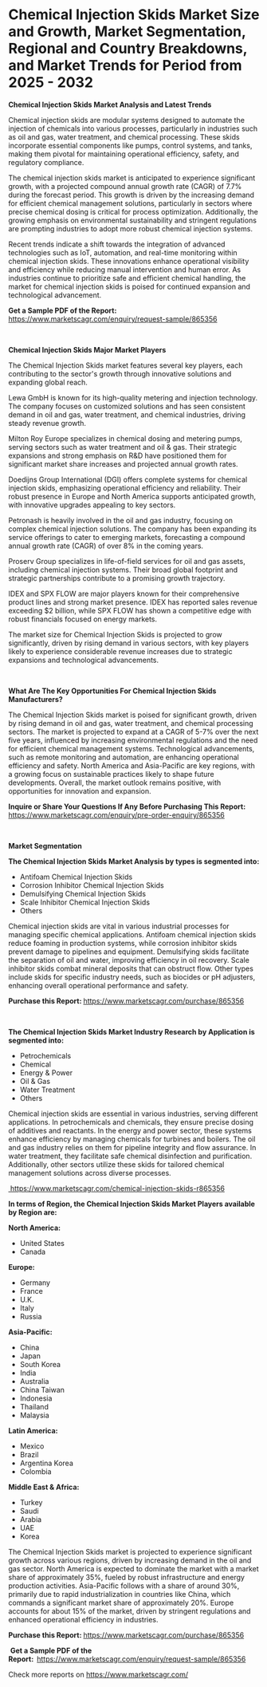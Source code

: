 <p><h1>Chemical Injection Skids Market Size and Growth, Market Segmentation, Regional and Country Breakdowns, and Market Trends for Period from 2025 -  2032</h1></p><p><strong>Chemical Injection Skids Market Analysis and Latest Trends</strong></p>
<p><p>Chemical injection skids are modular systems designed to automate the injection of chemicals into various processes, particularly in industries such as oil and gas, water treatment, and chemical processing. These skids incorporate essential components like pumps, control systems, and tanks, making them pivotal for maintaining operational efficiency, safety, and regulatory compliance.</p><p>The chemical injection skids market is anticipated to experience significant growth, with a projected compound annual growth rate (CAGR) of 7.7% during the forecast period. This growth is driven by the increasing demand for efficient chemical management solutions, particularly in sectors where precise chemical dosing is critical for process optimization. Additionally, the growing emphasis on environmental sustainability and stringent regulations are prompting industries to adopt more robust chemical injection systems.</p><p>Recent trends indicate a shift towards the integration of advanced technologies such as IoT, automation, and real-time monitoring within chemical injection skids. These innovations enhance operational visibility and efficiency while reducing manual intervention and human error. As industries continue to prioritize safe and efficient chemical handling, the market for chemical injection skids is poised for continued expansion and technological advancement.</p></p>
<p><strong>Get a Sample PDF of the Report:&nbsp;</strong> <a href="https://www.marketscagr.com/enquiry/request-sample/865356?utm_campaign=3189&utm_medium=2&utm_source=Github&utm_content=ia&utm_term=10042025&utm_id=chemical-injection-skids">https://www.marketscagr.com/enquiry/request-sample/865356</a></p>
<p>&nbsp;</p>
<p><strong>Chemical Injection Skids Major Market Players</strong></p>
<p><p>The Chemical Injection Skids market features several key players, each contributing to the sector's growth through innovative solutions and expanding global reach. </p><p>Lewa GmbH is known for its high-quality metering and injection technology. The company focuses on customized solutions and has seen consistent demand in oil and gas, water treatment, and chemical industries, driving steady revenue growth.</p><p>Milton Roy Europe specializes in chemical dosing and metering pumps, serving sectors such as water treatment and oil & gas. Their strategic expansions and strong emphasis on R&D have positioned them for significant market share increases and projected annual growth rates.</p><p>Doedijns Group International (DGI) offers complete systems for chemical injection skids, emphasizing operational efficiency and reliability. Their robust presence in Europe and North America supports anticipated growth, with innovative upgrades appealing to key sectors.</p><p>Petronash is heavily involved in the oil and gas industry, focusing on complex chemical injection solutions. The company has been expanding its service offerings to cater to emerging markets, forecasting a compound annual growth rate (CAGR) of over 8% in the coming years.</p><p>Proserv Group specializes in life-of-field services for oil and gas assets, including chemical injection systems. Their broad global footprint and strategic partnerships contribute to a promising growth trajectory.</p><p>IDEX and SPX FLOW are major players known for their comprehensive product lines and strong market presence. IDEX has reported sales revenue exceeding $2 billion, while SPX FLOW has shown a competitive edge with robust financials focused on energy markets.</p><p>The market size for Chemical Injection Skids is projected to grow significantly, driven by rising demand in various sectors, with key players likely to experience considerable revenue increases due to strategic expansions and technological advancements.</p></p>
<p>&nbsp;</p>
<p><strong>What Are The Key Opportunities For Chemical Injection Skids Manufacturers?</strong></p>
<p><p>The Chemical Injection Skids market is poised for significant growth, driven by rising demand in oil and gas, water treatment, and chemical processing sectors. The market is projected to expand at a CAGR of 5-7% over the next five years, influenced by increasing environmental regulations and the need for efficient chemical management systems. Technological advancements, such as remote monitoring and automation, are enhancing operational efficiency and safety. North America and Asia-Pacific are key regions, with a growing focus on sustainable practices likely to shape future developments. Overall, the market outlook remains positive, with opportunities for innovation and expansion.</p></p>
<p><strong>Inquire or Share Your Questions If Any Before Purchasing This Report:</strong> <a href="https://www.marketscagr.com/enquiry/pre-order-enquiry/865356?utm_campaign=3189&utm_medium=2&utm_source=Github&utm_content=ia&utm_term=10042025&utm_id=chemical-injection-skids">https://www.marketscagr.com/enquiry/pre-order-enquiry/865356</a></p>
<p>&nbsp;</p>
<p><strong>Market Segmentation</strong></p>
<p><strong>The Chemical Injection Skids Market Analysis by types is segmented into:</strong></p>
<p><ul><li>Antifoam Chemical Injection Skids</li><li>Corrosion Inhibitor Chemical Injection Skids</li><li>Demulsifying Chemical Injection Skids</li><li>Scale Inhibitor Chemical Injection Skids</li><li>Others</li></ul></p>
<p><p>Chemical injection skids are vital in various industrial processes for managing specific chemical applications. Antifoam chemical injection skids reduce foaming in production systems, while corrosion inhibitor skids prevent damage to pipelines and equipment. Demulsifying skids facilitate the separation of oil and water, improving efficiency in oil recovery. Scale inhibitor skids combat mineral deposits that can obstruct flow. Other types include skids for specific industry needs, such as biocides or pH adjusters, enhancing overall operational performance and safety.</p></p>
<p><strong>Purchase this Report:&nbsp;</strong><a href="https://www.marketscagr.com/purchase/865356?utm_campaign=3189&utm_medium=2&utm_source=Github&utm_content=ia&utm_term=10042025&utm_id=chemical-injection-skids">https://www.marketscagr.com/purchase/865356</a></p>
<p>&nbsp;</p>
<p><strong>The Chemical Injection Skids Market Industry Research by Application is segmented into:</strong></p>
<p><ul><li>Petrochemicals</li><li>Chemical</li><li>Energy & Power</li><li>Oil & Gas</li><li>Water Treatment</li><li>Others</li></ul></p>
<p><p>Chemical injection skids are essential in various industries, serving different applications. In petrochemicals and chemicals, they ensure precise dosing of additives and reactants. In the energy and power sector, these systems enhance efficiency by managing chemicals for turbines and boilers. The oil and gas industry relies on them for pipeline integrity and flow assurance. In water treatment, they facilitate safe chemical disinfection and purification. Additionally, other sectors utilize these skids for tailored chemical management solutions across diverse processes.</p></p>
<p><a href="https://www.marketscagr.com/chemical-injection-skids-r865356?utm_campaign=3189&utm_medium=2&utm_source=Github&utm_content=ia&utm_term=10042025&utm_id=chemical-injection-skids">&nbsp;https://www.marketscagr.com/chemical-injection-skids-r865356</a></p>
<p><strong>In terms of Region, the Chemical Injection Skids Market Players available by Region are:</strong></p>
<p>
    <p> <strong> North America: </strong>
        <ul>
            <li>United States</li>
            <li>Canada</li>
        </ul>
        </p> 
    <p> <strong> Europe: </strong>
        <ul>
            <li>Germany</li>
            <li>France</li>
            <li>U.K.</li>
            <li>Italy</li>
            <li>Russia</li>
        </ul>
        </p> 
    <p> <strong> Asia-Pacific: </strong>
        <ul>
            <li>China</li>
            <li>Japan</li>
            <li>South Korea</li>
            <li>India</li>
            <li>Australia</li>
            <li>China Taiwan</li>
            <li>Indonesia</li>
            <li>Thailand</li>
            <li>Malaysia</li>
        </ul>
        </p> 
    <p> <strong> Latin America: </strong>
        <ul>
            <li>Mexico</li>
            <li>Brazil</li>
            <li>Argentina Korea</li>
            <li>Colombia</li>
        </ul>
        </p> 
    <p> <strong> Middle East & Africa: </strong>
        <ul>
            <li>Turkey</li>
            <li>Saudi</li>
            <li>Arabia</li>
            <li>UAE</li>
            <li>Korea</li>
        </ul>
    </p>
    </p>
<p><p>The Chemical Injection Skids market is projected to experience significant growth across various regions, driven by increasing demand in the oil and gas sector. North America is expected to dominate the market with a market share of approximately 35%, fueled by robust infrastructure and energy production activities. Asia-Pacific follows with a share of around 30%, primarily due to rapid industrialization in countries like China, which commands a significant market share of approximately 20%. Europe accounts for about 15% of the market, driven by stringent regulations and enhanced operational efficiency in industries.</p></p>
<p><strong>Purchase this Report: </strong><a href="https://www.marketscagr.com/purchase/865356?utm_campaign=3189&utm_medium=2&utm_source=Github&utm_content=ia&utm_term=10042025&utm_id=chemical-injection-skids">https://www.marketscagr.com/purchase/865356</a></p>
<p>&nbsp;<strong>Get a Sample PDF of the Report:&nbsp;&nbsp;</strong><a href="https://www.marketscagr.com/enquiry/request-sample/865356?utm_campaign=3189&utm_medium=2&utm_source=Github&utm_content=ia&utm_term=10042025&utm_id=chemical-injection-skids">https://www.marketscagr.com/enquiry/request-sample/865356</a></p>
<p><strong></strong></p>
<p>Check more reports on <a href="https://www.marketscagr.com/?utm_campaign=3189&utm_medium=2&utm_source=Github&utm_content=ia&utm_term=10042025&utm_id=chemical-injection-skids">https://www.marketscagr.com/</a></p>